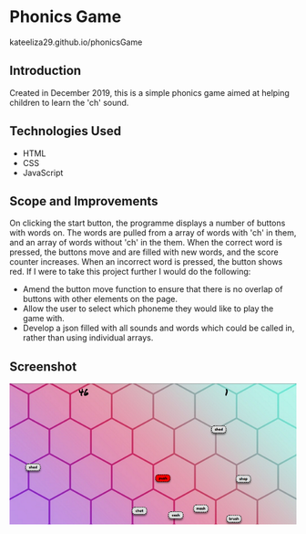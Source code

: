 # Phonics Game
kateeliza29.github.io/phonicsGame

## Introduction
Created in December 2019, this is a simple phonics game aimed at helping children to learn the 'ch' sound. 

## Technologies Used
* HTML
* CSS
* JavaScript

## Scope and Improvements
On clicking the start button, the programme displays a number of buttons with words on. The words are pulled from a array of words with 'ch' in them, and an array of words without 'ch' in the them. 
When the correct word is pressed, the buttons move and are filled with new words, and the score counter increases. 
When an incorrect word is pressed, the button shows red.
If I were to take this project further I would do the following: 
* Amend the button move function to ensure that there is no overlap of buttons with other elements on the page.
* Allow the user to select which phoneme they would like to play the game with. 
* Develop a json filled with all sounds and words which could be called in, rather than using individual arrays. 

## Screenshot
![A screenshot of the phonics game web page.](/phonicsGame.png)
